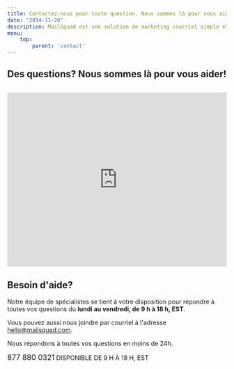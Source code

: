```yaml
---
title: Contactez-nous pour toute question. Nous sommes là pour vous aider!
date: "2014-11-20"
description: MailSquad est une solution de marketing courriel simple et intuitive. Contactez-nous pour toute question.
menu:
    top:
        parent: 'contact'
---
```


<section class="contacts-1">
  <div class="container">
    <div class="row">
      <div class="col-sm-10">
        <h1 style="margin-bottom: 10px">Des questions? Nous sommes là pour vous aider!</h1>
      </div>
    </div>
    <div class="row" style="margin-top: 30px">
        <div class="col-sm-6">
            <iframe class="freshwidget-embedded-form" id="freshwidget-embedded-form" src="https://ibr.freshdesk.com/widgets/feedback_widget/new?&widgetType=embedded&formTitle=Pour+nous+joindre+par+courriel&submitThanks=Merci+de+votre+int%C3%A9r%C3%AAt+pour+MailSquad.+L%E2%80%99un+de+nos+sp%C3%A9cialistes+vous+r%C3%A9pondra+d%E2%80%99ici+24+heures.&screenshot=no&searchArea=no" scrolling="no" height="400px" width="100%" frameborder="0" >
            </iframe>
        </div>
        <div class="col-sm-5 col-sm-offset-1">
        <div class="additional">
          <h2>Besoin d'aide?</h2>
          <p>Notre équipe de spécialistes se tient à votre disposition pour répondre à toutes vos questions du <strong>lundi au vendredi, de 9 h à 18 h, EST</strong>.</p>
          <p>Vous pouvez aussi nous joindre par courriel à l'adresse <a href="mailto:hello@mailsquad.com">hello@mailsquad.com</a>.</p>
          <p>Nous répondons à toutes vos questions en moins de 24h.</p>
          <div class="phone">
              <big>877 880 0321</big>
                DISPONIBLE DE 9 H À 18 H, EST
          </div>
        </div>
        <!-- <div class="additional" id="basse_connaissance">
          <h2>Base de connaissances</h2>
          <p>Pour toute question technique sur notre plateforme, <a href="http://support.mailsquad.com/">consultez notre aide en ligne</a>:</p>
          <ul>
              <li><span>Des conseils et des meilleures pratiques pour optimiser vos campagnes et vos processus.</span></li>
              <li><span>Accessible à tous vos clients directement depuis la plateforme.</span></li>
          </ul>
        </div> -->
      </div>
    </div>
  </div>
</section>